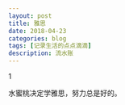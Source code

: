 ```yaml
---
layout: post
title: 雅思
date: 2018-04-23
categories: blog
tags: [记录生活的点点滴滴]
description: 流水账
---
```


1 

水蜜桃决定学雅思，努力总是好的。







